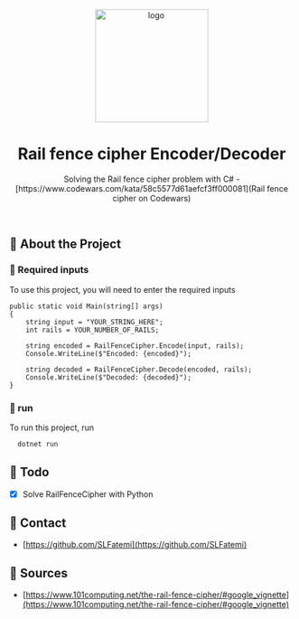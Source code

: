 
<div align="center">

  <img src="https://www.101computing.net/wp/wp-content/uploads/rail-fence.png" alt="logo" width="200" height="auto" />
  <h1>Rail fence cipher Encoder/Decoder</h1>
  
  <p>
    Solving the Rail fence cipher problem with C# - [https://www.codewars.com/kata/58c5577d61aefcf3ff000081](Rail fence cipher on Codewars)
  </p>
  </div>
<br />
  

<!-- About the Project -->
## :star2: About the Project


<!-- Env Variables -->
### :key: Required inputs

To use this project, you will need to enter the required inputs

```
public static void Main(string[] args)
{
    string input = "YOUR_STRING_HERE";
    int rails = YOUR_NUMBER_OF_RAILS;

    string encoded = RailFenceCipher.Encode(input, rails);
    Console.WriteLine($"Encoded: {encoded}");

    string decoded = RailFenceCipher.Decode(encoded, rails);
    Console.WriteLine($"Decoded: {decoded}");
}
```

<!-- run -->
### :triangular_flag_on_post: run

To run this project, run

```bash
  dotnet run 
```

<!-- Roadmap -->
## :compass: Todo

* [x] Solve RailFenceCipher with Python

<!-- Contact -->
## :handshake: Contact

- [https://github.com/SLFatemi](https://github.com/SLFatemi)


<!-- Acknowledgments -->
## :gem: Sources

 - [https://www.101computing.net/the-rail-fence-cipher/#google_vignette](https://www.101computing.net/the-rail-fence-cipher/#google_vignette)
